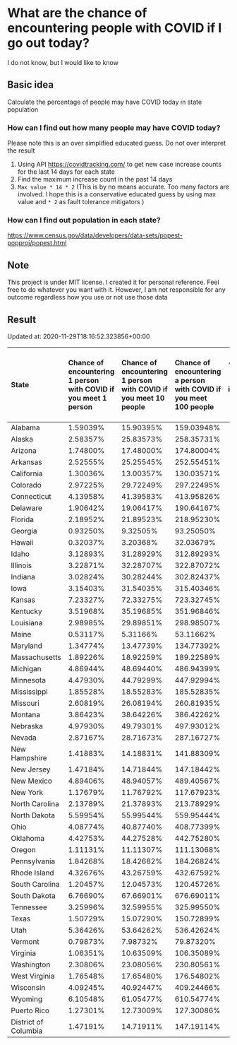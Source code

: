 # What are the chance of encountering people with COVID if I go out today?
I do not know, but I would like to know

## Basic idea
Calculate the percentage of people may have COVID today in state population

### How can I find out how many people may have COVID today?
Please note this is an over simplified educated guess. Do not over interpret the result 
1. Using API https://covidtracking.com/ to get new case increase counts for the last 14 days for each state
2. Find the maximum increase count in the past 14 days
3. `Max value * 14 * 2` (This is by no means accurate. Too many factors are involved. I hope this is a conservative educated guess by using max value and `* 2` as fault tolerance mitigators ) 

### How can I find out population in each state?
https://www.census.gov/data/developers/data-sets/popest-popproj/popest.html

## Note
This project is under MIT license. I created it for personal reference. Feel free to do whatever you want with it. However, I am not responsible for any outcome regardless how you use or not use those data 

## Result

 Updated at: 2020-11-29T18:16:52.323856+00:00

| State                | Chance of encountering 1 person with COVID if you meet 1 person   | Chance of encountering 1 person with COVID if you meet 10 people   | Chance of encountering a person with COVID if you meet 100 people   |   Max count of new case increase in the past 14 days |   Estimated people count with COVID |
|:---------------------|:------------------------------------------------------------------|:-------------------------------------------------------------------|:--------------------------------------------------------------------|-----------------------------------------------------:|------------------------------------:|
| Alabama              | 1.59039%                                                          | 15.90395%                                                          | 159.03948%                                                          |                                                 2785 |                               77980 |
| Alaska               | 2.58357%                                                          | 25.83573%                                                          | 258.35731%                                                          |                                                  675 |                               18900 |
| Arizona              | 1.74800%                                                          | 17.48000%                                                          | 174.80004%                                                          |                                                 4544 |                              127232 |
| Arkansas             | 2.52555%                                                          | 25.25545%                                                          | 252.55451%                                                          |                                                 2722 |                               76216 |
| California           | 1.30036%                                                          | 13.00357%                                                          | 130.03571%                                                          |                                                18350 |                              513800 |
| Colorado             | 2.97225%                                                          | 29.72249%                                                          | 297.22495%                                                          |                                                 6113 |                              171164 |
| Connecticut          | 4.13958%                                                          | 41.39583%                                                          | 413.95826%                                                          |                                                 5271 |                              147588 |
| Delaware             | 1.90642%                                                          | 19.06417%                                                          | 190.64167%                                                          |                                                  663 |                               18564 |
| Florida              | 2.18952%                                                          | 21.89523%                                                          | 218.95230%                                                          |                                                16795 |                              470260 |
| Georgia              | 0.93250%                                                          | 9.32505%                                                           | 93.25050%                                                           |                                                 3536 |                               99008 |
| Hawaii               | 0.32037%                                                          | 3.20368%                                                           | 32.03679%                                                           |                                                  162 |                                4536 |
| Idaho                | 3.12893%                                                          | 31.28929%                                                          | 312.89293%                                                          |                                                 1997 |                               55916 |
| Illinois             | 3.22871%                                                          | 32.28707%                                                          | 322.87072%                                                          |                                                14612 |                              409136 |
| Indiana              | 3.02824%                                                          | 30.28244%                                                          | 302.82437%                                                          |                                                 7281 |                              203868 |
| Iowa                 | 3.15403%                                                          | 31.54035%                                                          | 315.40346%                                                          |                                                 3554 |                               99512 |
| Kansas               | 7.23327%                                                          | 72.33275%                                                          | 723.32745%                                                          |                                                 7526 |                              210728 |
| Kentucky             | 3.51968%                                                          | 35.19685%                                                          | 351.96846%                                                          |                                                 5616 |                              157248 |
| Louisiana            | 2.98985%                                                          | 29.89851%                                                          | 298.98507%                                                          |                                                 4964 |                              138992 |
| Maine                | 0.53117%                                                          | 5.31166%                                                           | 53.11662%                                                           |                                                  255 |                                7140 |
| Maryland             | 1.34774%                                                          | 13.47739%                                                          | 134.77392%                                                          |                                                 2910 |                               81480 |
| Massachusetts        | 1.89226%                                                          | 18.92259%                                                          | 189.22589%                                                          |                                                 4658 |                              130424 |
| Michigan             | 4.86944%                                                          | 48.69440%                                                          | 486.94399%                                                          |                                                17368 |                              486304 |
| Minnesota            | 4.47930%                                                          | 44.79299%                                                          | 447.92994%                                                          |                                                 9022 |                              252616 |
| Mississippi          | 1.85528%                                                          | 18.55283%                                                          | 185.52835%                                                          |                                                 1972 |                               55216 |
| Missouri             | 2.60819%                                                          | 26.08194%                                                          | 260.81935%                                                          |                                                 5717 |                              160076 |
| Montana              | 3.86423%                                                          | 38.64226%                                                          | 386.42262%                                                          |                                                 1475 |                               41300 |
| Nebraska             | 4.97930%                                                          | 49.79301%                                                          | 497.93012%                                                          |                                                 3440 |                               96320 |
| Nevada               | 2.87167%                                                          | 28.71673%                                                          | 287.16727%                                                          |                                                 3159 |                               88452 |
| New Hampshire        | 1.41883%                                                          | 14.18831%                                                          | 141.88309%                                                          |                                                  689 |                               19292 |
| New Jersey           | 1.47184%                                                          | 14.71844%                                                          | 147.18442%                                                          |                                                 4669 |                              130732 |
| New Mexico           | 4.89406%                                                          | 48.94057%                                                          | 489.40567%                                                          |                                                 3665 |                              102620 |
| New York             | 1.17679%                                                          | 11.76792%                                                          | 117.67923%                                                          |                                                 8176 |                              228928 |
| North Carolina       | 2.13789%                                                          | 21.37893%                                                          | 213.78929%                                                          |                                                 8008 |                              224224 |
| North Dakota         | 5.59954%                                                          | 55.99544%                                                          | 559.95444%                                                          |                                                 1524 |                               42672 |
| Ohio                 | 4.08774%                                                          | 40.87740%                                                          | 408.77399%                                                          |                                                17065 |                              477820 |
| Oklahoma             | 4.42753%                                                          | 44.27528%                                                          | 442.75280%                                                          |                                                 6257 |                              175196 |
| Oregon               | 1.11131%                                                          | 11.11307%                                                          | 111.13068%                                                          |                                                 1674 |                               46872 |
| Pennsylvania         | 1.84268%                                                          | 18.42682%                                                          | 184.26824%                                                          |                                                 8425 |                              235900 |
| Rhode Island         | 4.32676%                                                          | 43.26759%                                                          | 432.67592%                                                          |                                                 1637 |                               45836 |
| South Carolina       | 1.20457%                                                          | 12.04573%                                                          | 120.45726%                                                          |                                                 2215 |                               62020 |
| South Dakota         | 6.76690%                                                          | 67.66901%                                                          | 676.69011%                                                          |                                                 2138 |                               59864 |
| Tennessee            | 3.25996%                                                          | 32.59955%                                                          | 325.99550%                                                          |                                                 7951 |                              222628 |
| Texas                | 1.50729%                                                          | 15.07290%                                                          | 150.72899%                                                          |                                                15609 |                              437052 |
| Utah                 | 5.36426%                                                          | 53.64262%                                                          | 536.42624%                                                          |                                                 6142 |                              171976 |
| Vermont              | 0.79873%                                                          | 7.98732%                                                           | 79.87320%                                                           |                                                  178 |                                4984 |
| Virginia             | 1.06351%                                                          | 10.63509%                                                          | 106.35089%                                                          |                                                 3242 |                               90776 |
| Washington           | 2.30806%                                                          | 23.08056%                                                          | 230.80561%                                                          |                                                 6277 |                              175756 |
| West Virginia        | 1.76548%                                                          | 17.65480%                                                          | 176.54802%                                                          |                                                 1130 |                               31640 |
| Wisconsin            | 4.09245%                                                          | 40.92447%                                                          | 409.24466%                                                          |                                                 8510 |                              238280 |
| Wyoming              | 6.10548%                                                          | 61.05477%                                                          | 610.54774%                                                          |                                                 1262 |                               35336 |
| Puerto Rico          | 1.27301%                                                          | 12.73009%                                                          | 127.30086%                                                          |                                                 1452 |                               40656 |
| District of Columbia | 1.47191%                                                          | 14.71911%                                                          | 147.19114%                                                          |                                                  371 |                               10388 |